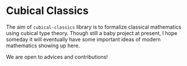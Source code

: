 # Cubical Classics

The aim of `cubical-classics` library is to formalize classical mathematics using cubical type theory.
Though still a baby project at present, I hope someday it will eventually have some important ideas of modern mathematics showing up here.

We are open to advices and contributions!

